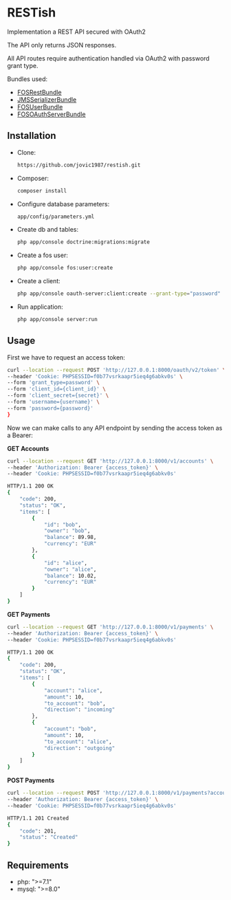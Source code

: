 RESTish
======

Implementation a REST API secured with OAuth2

The API only returns JSON responses.

All API routes require authentication handled via OAuth2 with password grant type.

Bundles used:
* [FOSRestBundle](https://github.com/FriendsOfSymfony/FOSRestBundle)
* [JMSSerializerBundle](https://github.com/schmittjoh/JMSSerializerBundle)
* [FOSUserBundle](https://github.com/FriendsOfSymfony/FOSUserBundle)
* [FOSOAuthServerBundle](https://github.com/FriendsOfSymfony/FOSOAuthServerBundle)


Installation
------------
* Clone:
  ~~~bash
  https://github.com/jovic1987/restish.git
  ~~~
  
* Composer:
  ~~~bash
  composer install
  ~~~
    
* Configure database parameters: 
  ~~~bash
  app/config/parameters.yml
  ~~~

* Create db and tables:
  ~~~bash
  php app/console doctrine:migrations:migrate
  ~~~

* Create a fos user:
  ~~~bash
  php app/console fos:user:create
  ~~~

* Create a client:
  ~~~bash
  php app/console oauth-server:client:create --grant-type="password"
  ~~~
  
* Run application:
    ~~~bash
    php app/console server:run
    ~~~


Usage
-----------
First we have to request an access token:

~~~bash
curl --location --request POST 'http://127.0.0.1:8000/oauth/v2/token' \
--header 'Cookie: PHPSESSID=f0b77vsrkaapr5ieq4g6abkv0s' \
--form 'grant_type=password' \
--form 'client_id={client_id}' \
--form 'client_secret={secret}' \
--form 'username={username}' \
--form 'password={password}'
}
~~~

Now we can make calls to any API endpoint by sending the access token as a Bearer:

**GET Accounts**
~~~bash
curl --location --request GET 'http://127.0.0.1:8000/v1/accounts' \
--header 'Authorization: Bearer {access_token}' \
--header 'Cookie: PHPSESSID=f0b77vsrkaapr5ieq4g6abkv0s'

HTTP/1.1 200 OK
{
    "code": 200,
    "status": "OK",
    "items": [
        {
            "id": "bob",
            "owner": "bob",
            "balance": 89.98,
            "currency": "EUR"
        },
        {
            "id": "alice",
            "owner": "alice",
            "balance": 10.02,
            "currency": "EUR"
        }
    ]
}
~~~

**GET Payments**
~~~bash
curl --location --request GET 'http://127.0.0.1:8000/v1/payments' \
--header 'Authorization: Bearer {access_token}' \
--header 'Cookie: PHPSESSID=f0b77vsrkaapr5ieq4g6abkv0s'

HTTP/1.1 200 OK
{
    "code": 200,
    "status": "OK",
    "items": [
        {
            "account": "alice",
            "amount": 10,
            "to_account": "bob",
            "direction": "incoming"
        },
        {
            "account": "bob",
            "amount": 10,
            "to_account": "alice",
            "direction": "outgoing"
        }
    ]
}
~~~

**POST Payments**
~~~bash
curl --location --request POST 'http://127.0.0.1:8000/v1/payments?account=bob&to_account=alice&amount=0.02' \
--header 'Authorization: Bearer {access_token}' \
--header 'Cookie: PHPSESSID=f0b77vsrkaapr5ieq4g6abkv0s'

HTTP/1.1 201 Created
{
    "code": 201,
    "status": "Created"
}
~~~

Requirements
------------
* php:   ">=7.1"
* mysql: ">=8.0"

